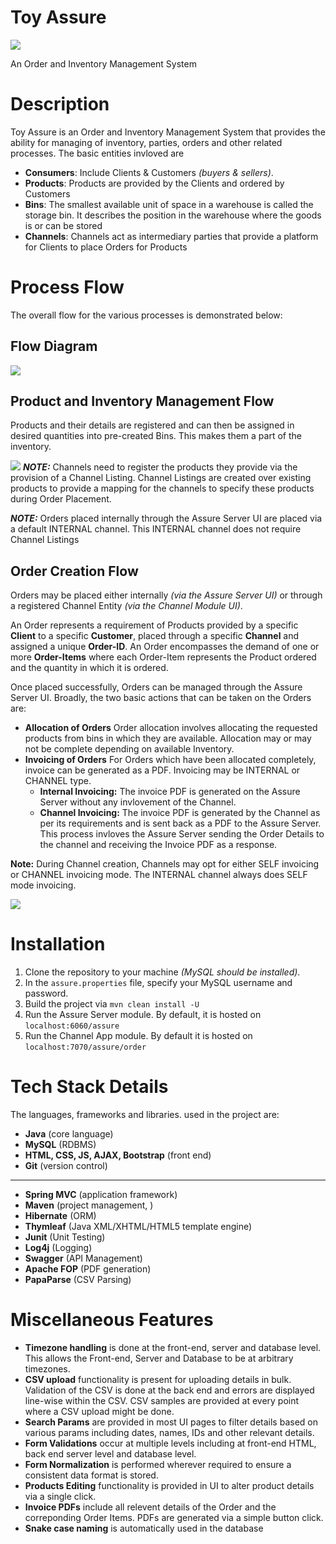 # Toy Assure
![](https://i.ibb.co/30139VR/nextscm-squarelogo-1500222803446.png)

An Order and Inventory Management System

# Description
Toy Assure is an Order and Inventory Management System that provides the ability for managing of inventory, parties, orders and other related processes.
The basic entities invloved are
+ **Consumers**:
Include Clients & Customers *(buyers & sellers)*.
+ **Products**:
Products are provided by the Clients and ordered by Customers
+ **Bins**:
The smallest available unit of space in a warehouse is called the storage bin. It describes the position in the warehouse where the goods is or can be stored
+ **Channels**:
Channels act as intermediary parties that provide a platform for Clients to place Orders for Products

# Process Flow
The overall flow for the various processes is demonstrated below:
## Flow Diagram
![](https://i.ibb.co/31t3pX4/Untitled-Diagram.png)

## Product and Inventory Management Flow
Products and their details are registered and can then be assigned in desired quantities into pre-created Bins. This makes them a part of the inventory.

![](https://i.ibb.co/N65J8QV/Untitled-Diagram-1.png)
***NOTE:*** Channels need to register the products they provide via the provision of a Channel Listing. Channel Listings are created over existing products to provide a mapping for the channels to specify these products during Order Placement.

***NOTE:*** Orders placed internally through the Assure Server UI are placed via a default INTERNAL channel. This INTERNAL channel does not require Channel Listings

## Order Creation Flow
Orders may be placed either internally *(via the Assure Server UI)* or through a registered Channel Entity *(via the Channel Module UI)*.

An Order represents a requirement of Products provided by a specific **Client** to a specific **Customer**, placed through a specific **Channel** and assigned a unique **Order-ID**.
An Order encompasses the demand of one or more **Order-Items** where each Order-Item represents the Product ordered and the quantity in which it is ordered.

Once placed successfully, Orders can be managed through the Assure Server UI. Broadly, the two basic actions that can be taken on the Orders are:
+ **Allocation of Orders**
Order allocation involves allocating the requested products from bins in which they are available. Allocation may or may not be complete depending on available Inventory.
+ **Invoicing of Orders**
For Orders which have been allocated completely, invoice can be generated as a PDF. Invoicing may be INTERNAL or CHANNEL type.
	+ **Internal Invoicing:** The invoice PDF is generated on the Assure Server without any invlovement of the Channel.
	+ **Channel Invoicing:** The invoice PDF is generated by the Channel as per its requirements and is sent back as a PDF to the Assure Server. This process invloves the Assure Server sending the Order Details to the channel and receiving the Invoice PDF as a response.

**Note:** During Channel creation, Channels may opt for either SELF invoicing or CHANNEL invoicing mode. The INTERNAL channel always does SELF mode invoicing.

![](https://i.ibb.co/8zqgzC7/Untitled-Diagram-2.png)

# Installation
1. Clone the repository to your machine *(MySQL should be installed)*.
2. In the ```assure.properties``` file, specify your MySQL username and password.
3. Build the project via ```mvn clean install -U```
4. Run the Assure Server module. By default, it is hosted on ```localhost:6060/assure```
5. Run the Channel App module.  By default it is hosted on ```localhost:7070/assure/order```

# Tech Stack Details
The languages, frameworks and libraries. used in the project are:
+ **Java** (core language)
+ **MySQL** (RDBMS)
+ **HTML, CSS, JS, AJAX, Bootstrap** (front end)
+ **Git** (version control)
---
+ **Spring MVC** (application framework)
+ **Maven** (project management, )
+ **Hibernate** (ORM)
+ **Thymleaf** (Java XML/XHTML/HTML5 template engine)
+ **Junit** (Unit Testing)
+ **Log4j** (Logging)
+ **Swagger** (API Management)
+ **Apache FOP** (PDF generation)
+ **PapaParse** (CSV Parsing)


# Miscellaneous Features
+ **Timezone handling** is done at the front-end, server and database level. This allows the Front-end, Server and Database to be at arbitrary timezones.
+ **CSV upload** functionality is present for uploading details in bulk. Validation of the CSV is done at the back end and errors are displayed line-wise within the CSV. CSV samples are provided at every point where a CSV upload might be done.
+ **Search Params** are provided in most UI pages to filter details based on various params including dates, names, IDs and other relevant details.
+ **Form Validations** occur at multiple levels including at front-end HTML, back end server level and database level.
+ **Form Normalization** is performed wherever required to ensure a consistent data format is stored.
+ **Products Editing** functionality is provided in UI to alter product details via a single click.
+ **Invoice PDFs** include all relevent details of the Order and the correponding Order Items. PDFs are generated via a simple button click.
+ **Snake case naming** is automatically used in the database



